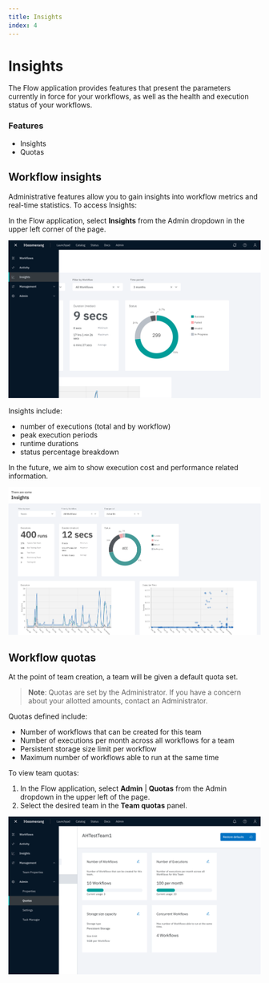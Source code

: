 ```yaml
---
title: Insights
index: 4
---
```


# Insights

The Flow application provides features that present the parameters currently in force for your workflows, as well as the health and execution status of your workflows.

### Features

- Insights
- Quotas

## Workflow insights

Administrative features allow you to gain insights into workflow metrics and real-time statistics. To access Insights:

In the Flow application, select **Insights** from the Admin dropdown in the upper left corner of the page.

![Admin Insights](./assets/img/flow-admin-insights.png)

Insights include:

- number of executions (total and by workflow)
- peak execution periods
- runtime durations
- status percentage breakdown

In the future, we aim to show execution cost and performance related information.

![Designer Overview](./assets/img/insights.png)

## Workflow quotas

At the point of team creation, a team will be given a default quota set.

> **Note**: Quotas are set by the Administrator. If you have a concern about your allotted amounts, contact an Administrator.

Quotas defined include:

- Number of workflows that can be created for this team
- Number of executions per month across all workflows for a team
- Persistent storage size limit per workflow
- Maximum number of workflows able to run at the same time

To view team quotas:

1. In the Flow application, select **Admin** | **Quotas** from the Admin dropdown in the upper left of the page.
2. Select the desired team in the **Team quotas** panel.

![Team Quotas](./assets/img/flow-admin-quotas.png)
